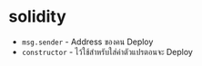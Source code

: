 # solidity

- `msg.sender` - Address ของคน Deploy
- `constructor` - ไว้ใช้สำหรับใส่ค่าตัวแปรตอนจะ Deploy
